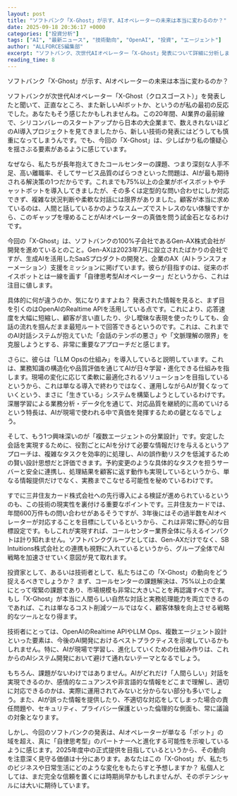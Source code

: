 ```yaml
---
layout: post
title: "ソフトバンク「X-Ghost」が示す、AIオペレーターの未来は本当に変わるのか？"
date: 2025-09-18 20:36:17 +0000
categories: ["投資分析"]
tags: ["AI", "最新ニュース", "技術動向", "OpenAI", "投資", "エージェント"]
author: "ALLFORCES編集部"
excerpt: "ソフトバンク、次世代AIオペレーター「X-Ghost」発表について詳細に分析します。"
reading_time: 8
---
```


ソフトバンク「X-Ghost」が示す、AIオペレーターの未来は本当に変わるのか？

ソフトバンクが次世代AIオペレーター「X-Ghost（クロスゴースト）」を発表したと聞いて、正直なところ、また新しいAIボットか、というのが私の最初の反応でした。あなたもそう感じたかもしれませんね。この20年間、AI業界の最前線で、シリコンバレーのスタートアップから日本の大企業まで、数えきれないほどのAI導入プロジェクトを見てきましたから、新しい技術の発表にはどうしても慎重になってしまうんです。でも、今回の「X-Ghost」は、少しばかり私の懐疑心を揺さぶる要素があるように感じています。

なぜなら、私たちが長年抱えてきたコールセンターの課題、つまり深刻な人手不足、高い離職率、そしてサービス品質のばらつきといった問題は、AIが最も期待される解決策の1つだからです。これまでも75%以上の企業がボイスボットやチャットボットを導入してきましたが、その多くは定型的な問い合わせにしか対応できず、複雑な状況判断や柔軟な対話には限界がありました。顧客が本当に求めているのは、人間と話しているかのようなスムーズでストレスのない体験ですから、このギャップを埋めることがAIオペレーターの真価を問う試金石となるわけです。

今回の「X-Ghost」は、ソフトバンクの100%子会社であるGen-AX株式会社が開発を進めているとのこと。Gen-AXは2023年7月に設立されたばかりの会社ですが、生成AIを活用したSaaSプロダクトの開発と、企業のAX（AIトランスフォーメーション）支援をミッションに掲げています。彼らが目指すのは、従来のボイスボットとは一線を画す「自律思考型AIオペレーター」だというから、これは注目に値します。

具体的に何が違うのか、気になりますよね？ 発表された情報を見ると、まず目を引くのはOpenAIのRealtime APIを活用している点です。これにより、応答速度を大幅に短縮し、顧客が言い直したり、少し曖昧な表現を使ったりしても、会話の流れを掴んだまま最短ルートで回答できるというのです。これは、これまでのAI対話システムが抱えていた「会話のテンポの悪さ」や「文脈理解の限界」を克服しようとする、非常に重要なアプローチだと感じます。

さらに、彼らは「LLM Opsの仕組み」を導入していると説明しています。これは、業務知識の構造化や品質評価を通じてAIが日々学習・進化できる仕組みを指します。現場の変化に応じて柔軟に最適化されるソリューションを目指しているというから、これは単なる導入で終わりではなく、運用しながらAIが賢くなっていくという、まさに「生きている」システムを構築しようとしているわけです。深層学習による業務分析・データ化を通じて、対応品質を継続的に高めていけるという特長は、AIが現場で使われる中で真価を発揮するための鍵となるでしょう。

そして、もう1つ興味深いのが「複数エージェントの分業設計」です。安定した会話を実現するために、役割ごとにAIを分けて必要な情報だけを与えるというアプローチは、複雑なタスクを効率的に処理し、AIの誤作動リスクを低減するための賢い設計思想だと評価できます。予約変更のような具体的なタスクを担うサーバーと安全に連携し、処理結果を顧客に返す動作も実現しているというから、単なる情報提供だけでなく、実務までこなせる可能性を秘めているわけです。

すでに三井住友カード株式会社への先行導入による検証が進められているというのも、この技術の現実性を裏付ける重要なポイントです。三井住友カードでは、年間600万件もの問い合わせがあるそうですが、3年後にはその過半数をAIオペレーターが対応することを目標にしているというから、これは非常に野心的な目標設定です。もしこれが実現すれば、コールセンター業界全体に与えるインパクトは計り知れません。ソフトバンクグループとしては、Gen-AXだけでなく、SB Intuitions株式会社との連携も視野に入れているというから、グループ全体でAI戦略を加速させていく意図が見て取れます。

投資家として、あるいは技術者として、私たちはこの「X-Ghost」の動向をどう捉えるべきでしょうか？ まず、コールセンターの課題解決は、75%以上の企業にとって喫緊の課題であり、市場規模も非常に大きいことを再認識すべきです。もし「X-Ghost」が本当に人間らしい自然な対話と実務処理能力を両立できるのであれば、これは単なるコスト削減ツールではなく、顧客体験を向上させる戦略的なツールとなり得ます。

技術者にとっては、OpenAIのRealtime APIやLLM Ops、複数エージェント設計といった要素は、今後のAI開発におけるベストプラクティスを示唆しているかもしれません。特に、AIが現場で学習し、進化していくための仕組み作りは、これからのAIシステム開発において避けて通れないテーマとなるでしょう。

もちろん、課題がないわけではありません。AIがどれだけ「人間らしい」対話を実現できるのか、感情的なニュアンスや非言語的な情報をどこまで理解し、適切に対応できるのかは、実際に運用されてみないと分からない部分も多いでしょう。また、AIが誤った情報を提供したり、不適切な対応をしてしまった場合の責任問題や、セキュリティ、プライバシー保護といった倫理的な側面も、常に議論の対象となります。

しかし、今回のソフトバンクの発表は、AIオペレーターが単なる「ボット」の域を超え、真に「自律思考型」のパートナーへと進化する可能性を示唆しているように感じます。2025年度中の正式提供を目指しているというから、その動向を注意深く見守る価値は十分にあります。あなたはこの「X-Ghost」が、私たちのビジネスや日常生活にどのような変化をもたらすと予想しますか？ 私個人としては、まだ完全な信頼を置くには時期尚早かもしれませんが、そのポテンシャルには大いに期待しています。

